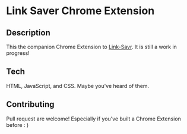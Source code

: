 # Link Saver Chrome Extension

## Description

This the companion Chrome Extension to [Link-Savr](https://github.com/JonathanWThom/Link-Saver).
It is still a work in progress!

## Tech

HTML, JavaScript, and CSS. Maybe you've heard of them.

## Contributing

Pull request are welcome! Especially if you've built a Chrome Extension before : )
